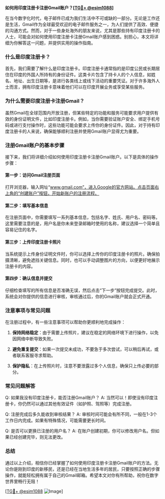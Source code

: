 **如何用印度注册卡注册Gmail账户？[[TG💪+ @esim1088](https://t.me/s/esim1088)]**

在当今数字化时代，电子邮件已成为我们生活中不可或缺的一部分。无论是工作还是生活，Gmail作为全球最受欢迎的电子邮件服务之一，为人们提供了高效、便捷的沟通方式。然而，对于一些身处海外的朋友来说，尤其是那些持有印度注册卡的人士，可能会对如何使用印度注册卡注册Gmail账户感到困惑。别担心，本文将详细为你解答这一问题，并提供实用的操作指南。

### 什么是印度注册卡？

首先，我们需要了解什么是印度注册卡。印度注册卡通常指的是印度公民或长期居住在印度的外国人所持有的身份证件。这类卡片包含了持卡人的个人信息，如姓名、地址、出生日期等，是进行各类线上或线下活动的重要凭证。对于许多海外人士而言，拥有印度注册卡意味着他们可以在印度开展业务或享受某些服务。

### 为什么需要印度注册卡注册Gmail？

虽然Gmail在全球范围内开放注册，但某些特定的功能和服务可能要求用户提供有效的身份证明文件，比如印度注册卡。例如，当你需要验证账户安全、绑定手机号码或进行支付操作时，这些功能可能会要求上传你的身份证件。因此，对于持有印度注册卡的人来说，确保能够顺利注册并使用Gmail账户显得尤为重要。

### 注册Gmail账户的基本步骤

接下来，我们将详细介绍如何使用印度注册卡注册Gmail账户。以下是具体的操作步骤：

#### 第一步：访问Gmail注册页面

打开浏览器，输入网址“www.gmail.com”，进入Google的官方网站。点击页面右上角的“创建账户”按钮，开始新账户的注册流程。

#### 第二步：填写基本信息

在注册页面中，你需要填写一系列基本信息，包括名字、姓氏、用户名、密码等。这里需要注意的是，用户名是你未来登录邮箱时使用的名称，建议选择一个简单且容易记住的名字。

#### 第三步：上传印度注册卡照片

当系统提示上传身份证明文件时，你可以选择上传你的印度注册卡的照片。确保拍摄清晰，避免遮挡关键信息。同时，也可以手动调整图片的方向，以便更好地展示注册卡的内容。

#### 第四步：确认信息并提交

仔细检查填写的所有信息是否准确无误，然后点击“下一步”按钮完成提交。此时，系统会对你提供的信息进行审核，审核通过后，你的Gmail账户就会正式开通。

### 注意事项与常见问题

在注册过程中，有一些注意事项可以帮助你更顺利地完成操作：

1. **保持网络稳定**：由于需要上传照片，建议在稳定的网络环境下进行操作，以免因网络中断导致失败。
   
2. **避免重复提交**：如果一次提交未成功，不要急于多次尝试，可以稍后再试，或者联系客服寻求帮助。

3. **保护隐私**：在上传照片时，注意不要泄露过多个人信息，确保只上传必要的部分。

### 常见问题解答

Q: 如果我没有印度注册卡，能否注册Gmail账户？
A: 当然可以！即使没有印度注册卡，你仍然可以通过其他有效证件（如护照、驾照等）完成注册。

Q: 注册完成后多久能收到审核结果？
A: 审核时间可能会有所不同，一般在1-3个工作日内完成。如果有特殊情况，可能需要更长时间。

Q: 是否可以更换已注册的用户名？
A: 在账户创建初期，你可以修改用户名。但如果已经创建完毕，则无法更改。

### 总结

通过以上介绍，相信你已经掌握了如何使用印度注册卡注册Gmail账户的方法。无论你是刚到印度的新移民，还是已经在当地生活多年的居民，只要按照正确的步骤操作，就能轻松拥有属于自己的Gmail邮箱。希望本文对你有所帮助，祝你在数字世界里畅行无阻！

[[TG💪+ @esim1088](https://t.me/s/esim1088) ![Image](https://i.postimg.cc/4NQfJmqS/Snipaste-2025-05-13-00-14-12.png)]